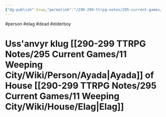 ```yaml
---
{"dg-publish":true,"permalink":"/290-299-ttrpg-notes/295-current-games/11-weeping-city/wiki/person/uss-anvyr/"}
---
```



#person #elag #dead #elderboy 

# Uss'anvyr klug [[290-299 TTRPG Notes/295 Current Games/11 Weeping City/Wiki/Person/Ayada\|Ayada]] of House [[290-299 TTRPG Notes/295 Current Games/11 Weeping City/Wiki/House/Elag\|Elag]]